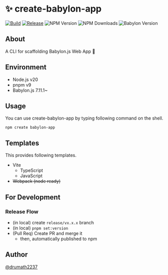 # :sparkles: create-babylon-app

[![Build](https://github.com/drumath2237/create-babylon-app/actions/workflows/ci.yml/badge.svg)](https://github.com/drumath2237/create-babylon-app/actions/workflows/ci.yml)
[![Release](https://github.com/drumath2237/create-babylon-app/actions/workflows/release.yml/badge.svg)](https://github.com/drumath2237/create-babylon-app/actions/workflows/release.yml)
![NPM Version](https://img.shields.io/npm/v/create-babylon-app?logo=npm&color=red)
![NPM Downloads](https://img.shields.io/npm/dm/create-babylon-app?logo=npm&color=red)
![Babylon Version](https://img.shields.io/badge/Babylon.js-v7-red)

## About

A CLI for scaffolding Babylon.js Web App :wrench:

## Environment

- Node.js v20
- pnpm v9
- Babylon.js 7.11.1~

## Usage

You can use create-babylon-app by typing following command on the shell.

```
npm create babylon-app
```

## Templates

This provides following templates.

- Vite
  - TypeScript
  - JavaScript
- ~~Webpack (node ready)~~

## For Development

### Release Flow

- (in local) create `release/vx.x.x` branch
- (in local) `pnpm set:version`
- (Pull Req) Create PR and merge it
  - then, automatically published to npm

## Author

[@drumath2237](https://twitter.com/ninisan_drumath)
